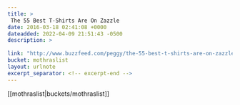 ```yaml
---
title: > 
 The 55 Best T-Shirts Are On Zazzle
date: 2016-03-18 02:41:08 +0000
dateadded: 2022-04-09 21:51:43 -0500
description: > 
 
link: "http://www.buzzfeed.com/peggy/the-55-best-t-shirts-are-on-zazzle#.xrrN7k3y2"
bucket: mothraslist
layout: urlnote
excerpt_separator: <!-- excerpt-end -->
--- 
```

 <!-- excerpt-end -->[[mothraslist|buckets/mothraslist]]

